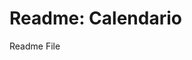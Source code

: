 <!DOCTYPE html>
<html>
  <head>
    <title>Calendario README</title>
  </head>
  <body>
    <h1>Readme: Calendario</h1>
    <p>Readme File</p>
  </body>
</html>
